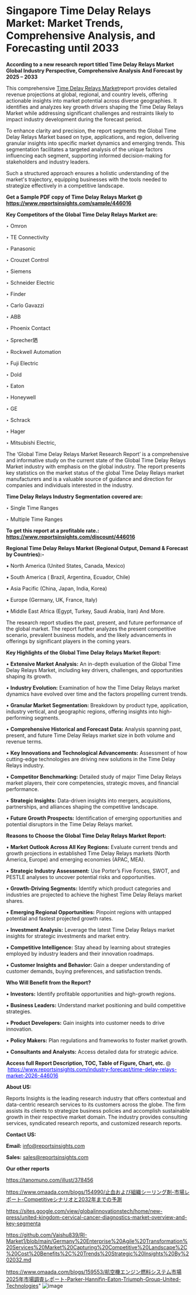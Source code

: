 # Singapore Time Delay Relays Market: Market Trends, Comprehensive Analysis, and Forecasting until 2033

<strong>According to a new research report titled Time Delay Relays Market Global Industry Perspective, Comprehensive Analysis And Forecast by 2025 – 2033</strong>

This comprehensive <a href=https://www.reportsinsights.com/sample/446016>Time Delay Relays Market</a>report provides detailed revenue projections at global, regional, and country levels, offering actionable insights into market potential across diverse geographies. It identifies and analyzes key growth drivers shaping the Time Delay Relays Market while addressing significant challenges and restraints likely to impact industry development during the forecast period.

To enhance clarity and precision, the report segments the Global Time Delay Relays Market based on type, applications, and region, delivering granular insights into specific market dynamics and emerging trends. This segmentation facilitates a targeted analysis of the unique factors influencing each segment, supporting informed decision-making for stakeholders and industry leaders.

Such a structured approach ensures a holistic understanding of the market's trajectory, equipping businesses with the tools needed to strategize effectively in a competitive landscape.

<strong>Get a Sample PDF copy of Time Delay Relays Market </strong><strong>@<a href=https://www.reportsinsights.com/sample/446016 style=color:#0000ff;> https://www.reportsinsights.com/sample/446016</a></strong></font>

<strong>Key Competitors of the Global Time Delay Relays Market are:</strong>

‣ Omron

‣ TE Connectivity

‣ Panasonic

‣ Crouzet Control

‣ Siemens

‣ Schneider Electric

‣ Finder

‣ Carlo Gavazzi

‣ ABB

‣ Phoenix Contact

‣ Sprecher䧈

‣ Rockwell Automation

‣ Fuji Electric

‣ Dold

‣ Eaton

‣ Honeywell

‣ GE

‣ Schrack

‣ Hager

‣ Mitsubishi Electric,

The ‘Global Time Delay Relays Market Research Report’ is a comprehensive and informative study on the current state of the Global Time Delay Relays Market industry with emphasis on the global industry. The report presents key statistics on the market status of the global Time Delay Relays market manufacturers and is a valuable source of guidance and direction for companies and individuals interested in the industry.

<strong>Time Delay Relays Industry Segmentation covered are:</strong>

‣ Single Time Ranges

‣ Multiple Time Ranges

<strong>To get this report at a profitable rate.: <a href=https://www.reportsinsights.com/discount/446016 style=color:#0000ff;>https://www.reportsinsights.com/discount/446016</a></strong></font>

<strong>Regional Time Delay Relays Market (Regional Output, Demand &amp; Forecast by Countries):-</strong>

• North America (United States, Canada, Mexico)

• South America ( Brazil, Argentina, Ecuador, Chile)

• Asia Pacific (China, Japan, India, Korea)

• Europe (Germany, UK, France, Italy)

• Middle East Africa (Egypt, Turkey, Saudi Arabia, Iran) And More.

The research report studies the past, present, and future performance of the global market. The report further analyzes the present competitive scenario, prevalent business models, and the likely advancements in offerings by significant players in the coming years.

<strong>Key Highlights of the Global Time Delay Relays Market Report:</strong>

• <strong>Extensive Market Analysis:</strong> An in-depth evaluation of the Global Time Delay Relays Market, including key drivers, challenges, and opportunities shaping its growth.

• <strong>Industry Evolution:</strong> Examination of how the Time Delay Relays market dynamics have evolved over time and the factors propelling current trends.

• <strong>Granular Market Segmentation:</strong> Breakdown by product type, application, industry vertical, and geographic regions, offering insights into high-performing segments.

• <strong>Comprehensive Historical and Forecast Data:</strong> Analysis spanning past, present, and future Time Delay Relays market size in both volume and revenue terms.

• <strong>Key Innovations and Technological Advancements:</strong> Assessment of how cutting-edge technologies are driving new solutions in the Time Delay Relays industry.

• <strong>Competitor Benchmarking:</strong> Detailed study of major Time Delay Relays market players, their core competencies, strategic moves, and financial performance.

• <strong>Strategic Insights:</strong> Data-driven insights into mergers, acquisitions, partnerships, and alliances shaping the competitive landscape.

• <strong>Future Growth Prospects:</strong> Identification of emerging opportunities and potential disruptors in the Time Delay Relays market.

<strong>Reasons to Choose the Global Time Delay Relays Market Report:</strong>

• <strong>Market Outlook Across All Key Regions:</strong> Evaluate current trends and growth projections in established Time Delay Relays markets (North America, Europe) and emerging economies (APAC, MEA).

• <strong>Strategic Industry Assessment:</strong> Use Porter’s Five Forces, SWOT, and PESTLE analyses to uncover potential risks and opportunities.

• <strong>Growth-Driving Segments:</strong> Identify which product categories and industries are projected to achieve the highest Time Delay Relays market shares.

• <strong>Emerging Regional Opportunities:</strong> Pinpoint regions with untapped potential and fastest projected growth rates.

• <strong>Investment Analysis:</strong> Leverage the latest Time Delay Relays market insights for strategic investments and market entry.

• <strong>Competitive Intelligence:</strong> Stay ahead by learning about strategies employed by industry leaders and their innovation roadmaps.

• <strong>Customer Insights and Behavior:</strong> Gain a deeper understanding of customer demands, buying preferences, and satisfaction trends.

<strong>Who Will Benefit from the Report?</strong>

• <strong>Investors:</strong> Identify profitable opportunities and high-growth regions.

• <strong>Business Leaders:</strong> Understand market positioning and build competitive strategies.

• <strong>Product Developers:</strong> Gain insights into customer needs to drive innovation.

• <strong>Policy Makers:</strong> Plan regulations and frameworks to foster market growth.

• <strong>Consultants and Analysts:</strong> Access detailed data for strategic advice.
</ul>
<strong>Access full Report Description, TOC, Table of Figure, Chart, etc. </strong>@  <a href=https://www.reportsinsights.com/industry-forecast/time-delay-relays-market-2026-446016 style=color:#0000ff;>https://www.reportsinsights.com/industry-forecast/time-delay-relays-market-2026-446016</a></font>

<strong><strong>About US</strong>:</strong>

Reports Insights is the leading research industry that offers contextual and data-centric research services to its customers across the globe. The firm assists its clients to strategize business policies and accomplish sustainable growth in their respective market domain. The industry provides consulting services, syndicated research reports, and customized research reports.

<strong>Contact US:</strong>

<p class=""""><b>Email:</b> <a href=mailto:info@reportsinsights.com>info@reportsinsights.com</a></p>
<p class=""""><b>Sales:</b> <a href=mailto:sales@reportsinsights.com>sales@reportsinsights.com</a></p>

<strong>Our other reports</strong>

<a href=https://tanomuno.com/illust/378456>https://tanomuno.com/illust/378456</a>

<a href=https://www.omaada.com/blogs/154990/止血および組織シーリング剤-市場レポート-Competitiveシナリオと2032年までの予測>https://www.omaada.com/blogs/154990/止血および組織シーリング剤-市場レポート-Competitiveシナリオと2032年までの予測</a>

<a href=https://sites.google.com/view/globalinnovationstech/home/new-press/united-kingdom-cervical-cancer-diagnostics-market-overview-and-key-segmenta>https://sites.google.com/view/globalinnovationstech/home/new-press/united-kingdom-cervical-cancer-diagnostics-market-overview-and-key-segmenta</a>

<a href=https://github.com/Vaishu839/RI-Market1/blob/main/Germany%20Enterprise%20Agile%20Transformation%20Services%20Market%20Capturing%20Competitive%20Landscape%2C%20Cost%20Benefits%2C%20Trends%20Strategic%20Insights%20By%202032.md>https://github.com/Vaishu839/RI-Market1/blob/main/Germany%20Enterprise%20Agile%20Transformation%20Services%20Market%20Capturing%20Competitive%20Landscape%2C%20Cost%20Benefits%2C%20Trends%20Strategic%20Insights%20By%202032.md</a>

<a href=https://www.omaada.com/blogs/159553/航空機エンジン燃料システム市場2025年市場調査レポート-Parker-Hannifin-Eaton-Triumph-Group-United-Technologies>https://www.omaada.com/blogs/159553/航空機エンジン燃料システム市場2025年市場調査レポート-Parker-Hannifin-Eaton-Triumph-Group-United-Technologies</a>"
![image](https://github.com/user-attachments/assets/13df4101-8126-4e5b-8f4f-d177e46d89dc)
